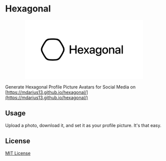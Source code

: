 # Hexagonal
<p align="center">
    <img src="assets/Banner/Banner.png" width="75%" alt="Hexagonal Logo"/>
</p>

Generate Hexagonal Profile Picture Avatars for Social Media on [https://mdarius13.github.io/hexagonal/](https://mdarius13.github.io/hexagonal/)

## Usage
Upload a photo, download it, and set it as your profile picture. It's that easy.

## License
[MIT License](LICENSE)
